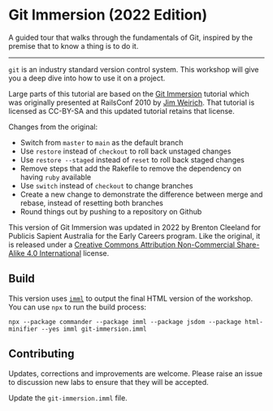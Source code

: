 # Git Immersion (2022 Edition)

A guided tour that walks through the fundamentals of Git, inspired by the premise that to know a thing is to do it.

---

`git` is an industry standard version control system. This workshop will give you a deep dive into how to use it on a project.

Large parts of this tutorial are based on the [Git Immersion](https://github.com/edgecase/git_immersion) tutorial which was originally presented at RailsConf 2010 by [Jim Weirich](https://en.wikipedia.org/wiki/Jim_Weirich). That tutorial is licensed as CC-BY-SA and this updated tutorial retains that license.

Changes from the original:

- Switch from `master` to `main` as the default branch
- Use `restore` instead of `checkout` to roll back unstaged changes
- Use `restore --staged` instead of `reset` to roll back staged changes
- Remove steps that add the Rakefile to remove the dependency on having `ruby` available
- Use `switch` instead of `checkout` to change branches
- Create a new change to demonstrate the difference between merge and rebase, instead of resetting both branches
- Round things out by pushing to a repository on Github

This version of Git Immersion was updated in 2022 by Brenton Cleeland for Publicis Sapient Australia for the Early Careers program. Like the original, it is released under a [Creative Commons Attribution Non-Commercial Share-Alike 4.0 International](https://creativecommons.org/licenses/by-nc-sa/4.0/) license.


## Build

This version uses [`imml`](https://github.com/leoncvlt/imml) to output the final HTML version of the workshop. You can use `npx` to run the build process:

```
npx --package commander --package imml --package jsdom --package html-minifier --yes imml git-immersion.imml
```

## Contributing

Updates, corrections and improvements are welcome. Please raise an issue to discussion new labs to ensure that they will be accepted.

Update the `git-immersion.imml` file.

